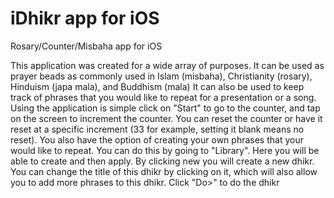 # iDhikr app for iOS
Rosary/Counter/Misbaha app for iOS

This application was created for a wide array of purposes.  It can be used as prayer beads as commonly used in Islam (misbaha),  Christianity (rosary),  Hinduism (japa mala), and Buddhism (mala)  It can also be used to keep track of phrases that you would like to repeat for a presentation or a song.  Using the application is simple click on "Start" to go to the counter, and tap on the screen to increment the counter.  You can reset the counter or have it reset at a specific increment (33 for example, setting it blank means no reset).  You also have the option of creating your own phrases that your would like to repeat.  You can do this by going to "Library".  Here you will be able to create and then apply.  By clicking new you will create a new dhikr.  You can change the title of this dhikr by clicking on it, which will also allow you to add more phrases to this dhikr.  Click "Do&gt;" to do the dhikr



